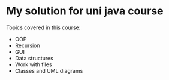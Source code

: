 # My solution for uni java course 
Topics covered in this course:
* OOP
* Recursion
* GUI
* Data structures 
* Work with files
* Classes and UML diagrams
